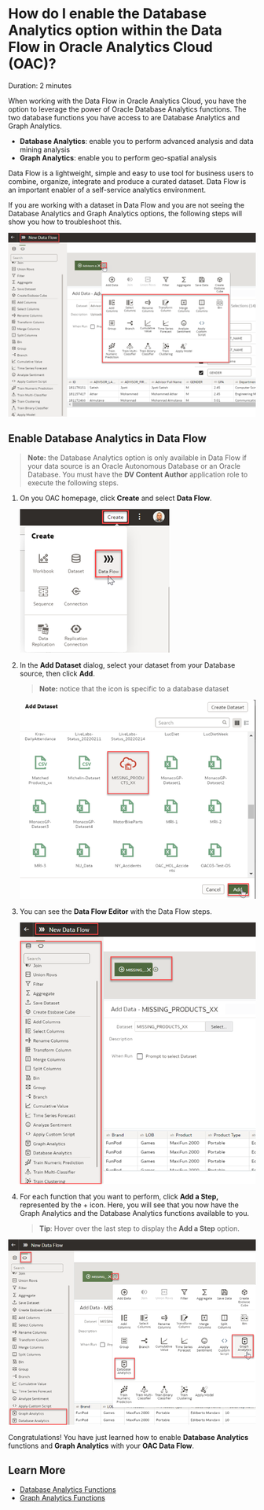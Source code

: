 # How do I enable the Database Analytics option within the Data Flow in Oracle Analytics Cloud (OAC)?

Duration: 2 minutes

When working with the Data Flow in Oracle Analytics Cloud, you have the option to leverage the power of Oracle Database Analytics functions. The two database functions you have access to are Database Analytics and Graph Analytics.

* **Database Analytics**: enable you to perform advanced analysis and data mining analysis  
* **Graph Analytics**: enable you to perform geo-spatial analysis

Data Flow is a lightweight, simple and easy to use tool for business users to combine, organize, integrate and produce a curated dataset. Data Flow is an important enabler of a self-service analytics environment. 

If you are working with a dataset in Data Flow and you are not seeing the Database Analytics and Graph Analytics options, the following steps will show you how to troubleshoot this.

  ![No Database Analytics Step](images/new-data-flow-no-analytics-step.png)


## Enable Database Analytics in Data Flow
  >**Note:** the Database Analytics option is only available in Data Flow if your data source is an Oracle Autonomous Database or an Oracle Database.
  You must have the **DV Content Author** application role to execute the following steps.

1. On you OAC homepage, click **Create** and select **Data Flow**.

   ![Create Data Flow](images/create-data-flow.png)

2. In the **Add Dataset** dialog, select your dataset from your Database source, then click **Add**.
    > **Note:** notice that the icon is specific to a database dataset
    
    ![Add Dataset](images/add-dataset.png)  
    

3. You can see the **Data Flow Editor** with the Data Flow steps.

   ![Data Flow Editor](images/dataflow-editor.png)

4. For each function that you want to perform, click **Add a Step,** represented by the + icon. Here, you will see that you now have the Graph Analytics and the Database Analytics functions available to you. 
    >**Tip**: Hover over the last step to display the **Add a Step** option.  
  
  ![Create Data Flow Step](images/dataflow-steps.png)  

Congratulations! You have just learned how to enable **Database Analytics** functions and **Graph Analytics** with your **OAC Data Flow**.


## Learn More
* [Database Analytics Functions](https://docs.oracle.com/en/cloud/paas/analytics-cloud/acubi/database-analytics-functions.html)
* [Graph Analytics Functions](https://docs.oracle.com/en/cloud/paas/analytics-cloud/acubi/graph-analytics-functions.html)
